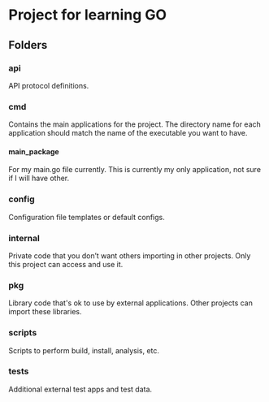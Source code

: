 # Project for learning GO

## Folders

### api
API protocol definitions.

### cmd
Contains the main applications for the project. The directory name for each application should match the name of the executable you want to have.

#### main_package
For my main.go file currently.
This is currently my only application, not sure if I will have other.

### config
Configuration file templates or default configs.

### internal
Private code that you don’t want others importing in other projects. Only this project can access and use it.

### pkg
Library code that's ok to use by external applications. Other projects can import these libraries.

### scripts
Scripts to perform build, install, analysis, etc.

### tests
Additional external test apps and test data.